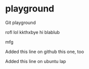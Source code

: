 # playground
Git playground

rofl lol kkthxbye hi
blablub

mfg

Added this line on github
this one, too

Added this line on ubuntu lap

